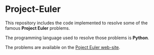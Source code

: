 # Project-Euler

This repository includes the code implemented to resolve some of the famous **Project Euler** problems.

The programming language used to resolve those problems is **Python**.

The problems are available on the [Poject Euler web-site](https://projecteuler.net/).
